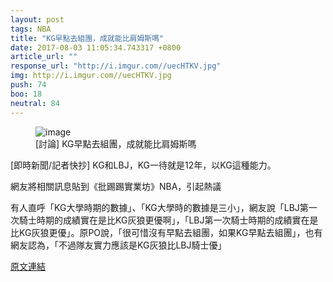 ```yaml
---
layout: post
tags: NBA
title: "KG早點去組團，成就能比肩姆斯嗎"
date: 2017-08-03 11:05:34.743317 +0800
article_url: ""
response_url: "http://i.imgur.com//uecHTKV.jpg"
img: http://i.imgur.com//uecHTKV.jpg
push: 74
boo: 18
neutral: 84
---
```


<figure>
<img src="http://i.imgur.com//uecHTKV.jpg" alt="image">
<figcaption>
[討論] KG早點去組團，成就能比肩姆斯嗎
</figcaption>
</figure>



[即時新聞/記者快抄] KG和LBJ，KG一待就是12年，以KG這種能力。

網友將相關訊息貼到《批踢踢實業坊》NBA，引起熱議

有人直呼「KG大學時期的數據」、「KG大學時的數據是三小」，網友說「LBJ第一次騎士時期的成績實在是比KG灰狼更優啊」，「LBJ第一次騎士時期的成績實在是比KG灰狼更優」。原PO說，「很可惜沒有早點去組團，如果KG早點去組團」，也有網友認為，「不過隊友實力應該是KG灰狼比LBJ騎士優」

<a href = "https://www.ptt.cc/bbs/NBA/M.1501259678.A.E83.html">原文連結</a>

